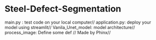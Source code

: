 # Steel-Defect-Segmentation
main.py : test code on your local computer//
application.py: deploy your model using streamlit//
Vanila_Unet_model: model architecture//
process_image: Define some def //
Made by Phinx//
